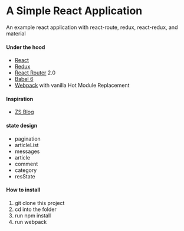 # A Simple React Application

An example react application with react-route, redux, react-redux, and material

#### Under the hood

- [React](https://github.com/facebook/react) 
- [Redux](https://github.com/reactjs/redux) 
- [React Router](https://github.com/reactjs/react-router) 2.0 
- [Babel 6](https://github.com/babel/babel) 
- [Webpack](https://github.com/webpack/webpack) with vanilla Hot Module Replacement

#### Inspiration

* [ZS Blog](http://ziorix.com)

#### state design

- pagination
- articleList
- messages
- article
- comment
- category
- resState

#### How to install

1. git clone this project
2. cd into the folder
3. run npm install
4. run webpack
